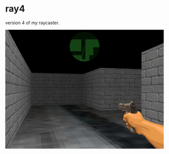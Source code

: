 # ray4
version 4 of my raycaster.

![Alt text](/assets/images/screenshot.png?raw=true "screenshot")
